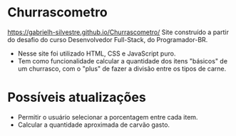 # Churrascometro
https://gabrielh-silvestre.github.io/Churrascometro/
Site construído a partir do desafio do curso Desenvolvedor Full-Stack, do Programador-BR.

 -  Nesse site foi utilizado HTML, CSS e JavaScript puro.
 -  Tem como funcionalidade calcular a quantidade dos itens "básicos" de um churrasco,
 com o "plus" de fazer a divisão entre os tipos de carne.

# Possíveis atualizações

  - Permitir o usuário selecionar a porcentagem entre cada item.
  - Calcular a quantidade aproximada de carvão gasto.
